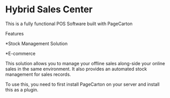 # Hybrid Sales Center

This is a fully functional POS Software built with PageCarton

Features

*Stock Management Solution

*E-commerce

This solution allows you to manage your offline sales along-side your online sales in the same environment. It also provides an automated stock management for sales records.

To use this, you need to first install PageCarton on your server and install this as a plugin. 


